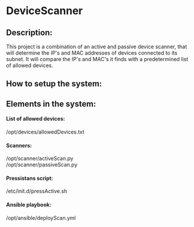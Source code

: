 # DeviceScanner
## Description:
This project is a combination of an active and passive device scanner, that will determine the IP's and MAC addresses of devices connected to its subnet. It will compare the IP's and MAC's it finds with a predetermined list of allowed devices.
## How to setup the system:
## Elements in the system:
#### List of allowed devices:
/opt/devices/allowedDevices.txt
#### Scanners:
/opt/scanner/activeScan.py   
/opt/scanner/passiveScan.py
#### Pressistans script:
/etc/init.d/pressActive.sh
#### Ansible playbook:
/opt/ansible/deployScan.yml
